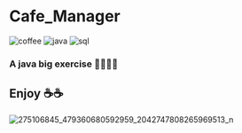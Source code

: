 # Cafe_Manager 
![coffee](https://img.shields.io/badge/coffee-let's%20drink-orange) ![java](https://img.shields.io/badge/java-debug%20%3A%3E-blue) ![sql](https://img.shields.io/badge/sql-manager%20%3Ao-green)
### A java big exercise 👨‍💻👨‍💻
## Enjoy ☕☕
![275106845_479360680592959_2042747808265969513_n](https://user-images.githubusercontent.com/72639627/157879943-6acda311-1c1b-403d-a9a7-fd95ec9dbb01.png)
